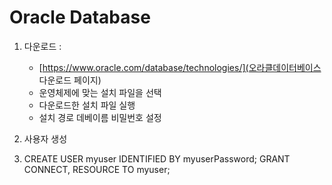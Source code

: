 
# Oracle Database 

1. 다운로드 :
   - [https://www.oracle.com/database/technologies/](오라클데이터베이스 다운로드 페이지)
   - 운영체제에 맞는 설치 파일을 선택
   - 다운로드한 설치 파일 실행 
   - 설치 경로 데베이름 비밀번호 설정 

2. 사용자 생성 


3. CREATE USER myuser IDENTIFIED BY myuserPassword;
   GRANT CONNECT, RESOURCE TO myuser;

